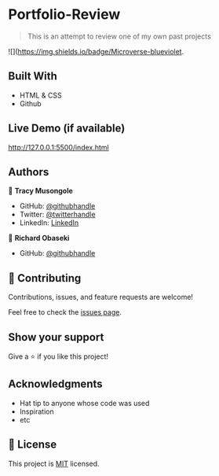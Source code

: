 # Portfolio-Review
>This is an attempt to review one of my own past projects 

![](https://img.shields.io/badge/Microverse-blueviolet.


## Built With

- HTML & CSS
- Github

## Live Demo (if available)

http://127.0.0.1:5500/index.html


## Authors

👤 **Tracy Musongole**

- GitHub: [@githubhandle](https://github.com/elfin-git)
- Twitter: [@twitterhandle](https://twitter.com/tracy_muso)
- LinkedIn: [LinkedIn](https://linkedin.com/in/tracy-musongole)

👤 **Richard Obaseki**

- GitHub: [@githubhandle](https://github.com/richy4dev)



## 🤝 Contributing

Contributions, issues, and feature requests are welcome!

Feel free to check the [issues page](../../issues/).

## Show your support

Give a ⭐️ if you like this project!

## Acknowledgments

- Hat tip to anyone whose code was used
- Inspiration
- etc

## 📝 License

This project is [MIT](./MIT.md) licensed.
